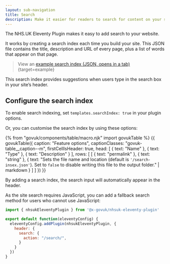 ```yaml
---
layout: sub-navigation
title: Search
description: Make it easier for readers to search for content on your site.
---
```


The NHS.UK Eleventy Plugin makes it easy to add search to your website.

It works by creating a search index each time you build your site. This JSON file contains the title, description and URL of every page, plus a list of words that appear on that page.

> View an [example search index (JSON, opens in a tab)](/example/search-index.json){target=example}

This search index provides suggestions when users type in the search box in your site’s header.

## Configure the search index

To enable search indexing, set `templates.searchIndex: true` in your plugin options.

Or, you can customise the search index by using these options:

{% from "govuk/components/table/macro.njk" import govukTable %}
{{ govukTable({
  caption: "Feature options",
  captionClasses: "govuk-table__caption--m",
  firstCellIsHeader: true,
  head: [
    { text: "Name" },
    { text: "Type" },
    { text: "Description" }
  ],
  rows: [
    [
      { text: "permalink" },
      { text: "string" },
      { text: "Sets the file name and location (default is `'/search-insex.json'`). Set to `false` to disable writing this file to the output folder." | markdown }
    ]
  ]
}) }}

By adding a search index, the search input will automatically appear in the header.

As the site search requires JavaScript, you can add a fallback search method for users who cannot use JavaScript:

```js
import { nhsukEleventyPlugin } from '@x-govuk/nhsuk-eleventy-plugin'

export default function(eleventyConfig) {
  eleventyConfig.addPlugin(nhsukEleventyPlugin, {
    header: {
      search: {
        action: "/search/",
      }
    }
  })
}
```
